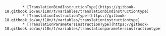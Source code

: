             * [TranslationBindInstructionType](https://gitbook-18.gitbook.io/au/i18n/t/variables/translationbindinstructiontype)
            * [TranslationInstructionType](https://gitbook-18.gitbook.io/au/i18n/t/variables/translationinstructiontype)
            * [TranslationParametersInstructionType](https://gitbook-18.gitbook.io/au/i18n/t/variables/translationparametersinstructiontype)
